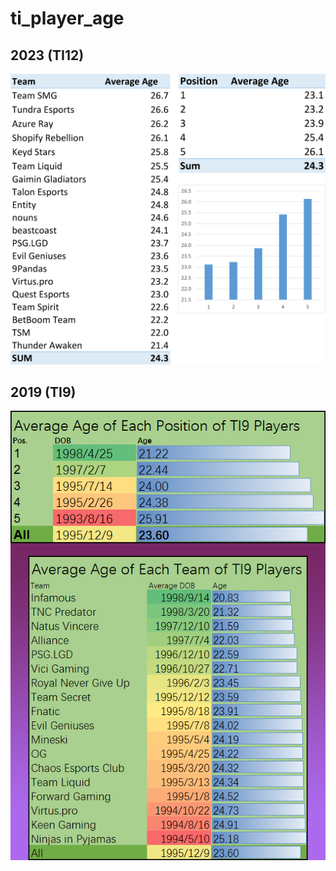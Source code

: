 # ti_player_age

## 2023 (TI12)
![](results/output_2023_processed.png)

## 2019 (TI9)
![](results/ti9.png)
